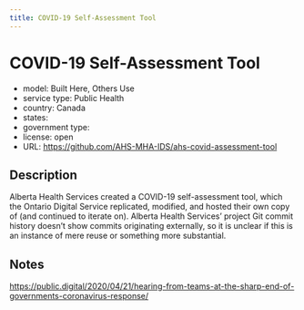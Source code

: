 ```yaml
---
title: COVID-19 Self-Assessment Tool
---
```


# COVID-19 Self-Assessment Tool

- model: Built Here, Others Use
- service type: Public Health
- country: Canada
- states: 
- government type: 
- license: open
- URL: https://github.com/AHS-MHA-IDS/ahs-covid-assessment-tool

## Description
Alberta Health Services created a COVID-19 self-assessment tool, which the Ontario Digital Service replicated, modified, and hosted their own copy of (and continued to iterate on). Alberta Health Services’ project Git commit history doesn’t show commits originating externally, so it is unclear if this is an instance of mere reuse or something more substantial.

## Notes
https://public.digital/2020/04/21/hearing-from-teams-at-the-sharp-end-of-governments-coronavirus-response/
